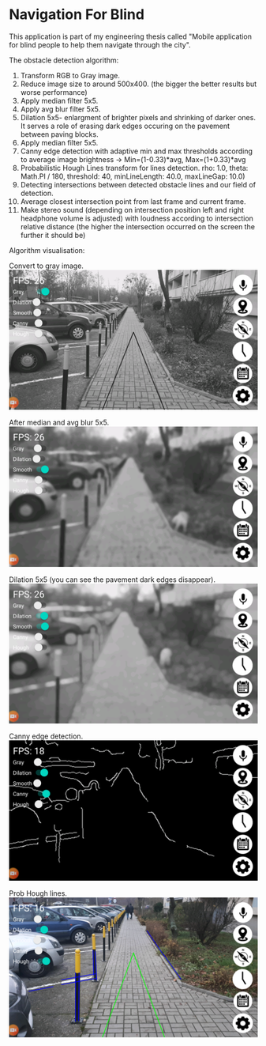 # Navigation For Blind
This application is part of my engineering thesis called "Mobile application for blind people to help them navigate through the city".


The obstacle detection algorithm:
 1. Transform RGB to Gray image.
 2. Reduce image size to around 500x400. (the bigger the better results but worse performance)
 3. Apply median filter 5x5.
 4. Apply avg blur filter 5x5.
 5. Dilation 5x5- enlargment of brighter pixels and shrinking of darker ones. It serves a role of erasing dark edges occuring on the pavement between paving blocks.
 6. Apply median filter 5x5.
 7. Canny edge detection with adaptive min and max thresholds according to average image brightness -> Min=(1-0.33)*avg, Max=(1+0.33)*avg
 8. Probabilistic Hough Lines transform for lines detection. rho: 1.0, theta: Math.PI / 180, threshold: 40, minLineLength: 40.0, maxLineGap: 10.0)
 9. Detecting intersections between detected obstacle lines and our field of detection.
 10. Average closest intersection point from last frame and current frame.
 11. Make stereo sound (depending on intersection position left and right headphone volume is adjusted) with loudness according to intersection relative distance (the higher the intersection occurred on the screen the further it should be)

Algorithm visualisation:

Convert to gray image.
![Screenshot](algorithm_imgs/gray.png)

After median and avg blur 5x5.
![Screenshot](algorithm_imgs/blurred.png)

Dilation 5x5 (you can see the pavement dark edges disappear).
![Screenshot](algorithm_imgs/dilation.png)

Canny edge detection.
![Screenshot](algorithm_imgs/canny.png)

Prob Hough lines.
![Screenshot](algorithm_imgs/hough.png)
